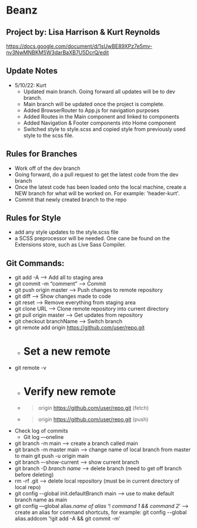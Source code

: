 # Beanz

## Project by: Lisa Harrison & Kurt Reynolds

https://docs.google.com/document/d/1sUwBE89XPz7e5mv-nv3NwMNBKM5W3darBaXB7U5DcrQ/edit

## Update Notes

- 5/10/22: Kurt
  - Updated main branch. Going forward all updates will be to dev branch.
  - Main branch will be updated once the project is complete.
  - Added BrowserRouter to App.js for navigation purposes
  - Added Routes in the Main component and linked to components
  - Added Navigation & Footer components into Home component
  - Switched style to style.scss and copied style from previously used style to the scss file.

## Rules for Branches

- Work off of the dev branch
- Going forward, do a pull request to get the latest code from the dev branch
- Once the latest code has been loaded onto the local machine, create a NEW branch for what will be worked on. For example: 'header-kurt'.
- Commit that newly created branch to the repo

## Rules for Style

- add any style updates to the style.scss file
- a SCSS preprocessor will be needed. One cane be found on the Extensions store, such as Live Sass Compiler.

## Git Commands:

- git add -A —> Add all to staging area
- git commit -m “comment” —> Commit
- git push origin master —> Push changes to remote repository
- git diff —> Show changes made to code
- git reset —> Remove everything from staging area
- git clone URL —> Clone remote repository into current directory
- git pull origin master —> Get updates from repository
- git checkout branchName —> Switch branch
- git remote add origin https://github.com/user/repo.git
  - # Set a new remote
- git remote -v
  - # Verify new remote
  - > origin https://github.com/user/repo.git (fetch)
  - > origin https://github.com/user/repo.git (push)
- Check log of commits
  - Git log —oneline
- git branch -m main —> create a branch called main
- git branch -m master main —> change name of local branch from master to main git push -u origin main
- git branch –-show-current —> show current branch
- git branch -D _branch name_ —> delete branch (need to get off branch before deleting)
- rm -rf .git —> delete local repository (must be in current directory of local repo)
- git config --global init.defaultBranch main —> use to make default branch name as main
- git config —global alias._name of alias_ ‘! _command 1 && command 2_’ —> create an alias for command shortcuts, for example: git config --global alias.addcom '!git add -A && git commit -m'
